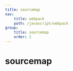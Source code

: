 ```yaml
---
title: sourcemap
nav:
    title: webpack
    path: /javascript/webpack
group:
    title: sourcemap
    order: 1
---
```


# sourcemap
